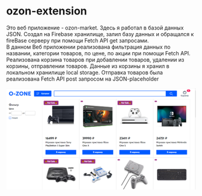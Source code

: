 # ozon-extension
Это веб приложение - ozon-market. Здесь я работал в базой данных JSON. Создал на Firebase хранилище, залил базу данных и обращался к fireBase серверу при помощи Fetch API get запросами.  
В данном Веб приложении реализована фильтрация данных по названии, категории товаров, по цене, по акции при помощи Fetch API. 
Реализована корзина товаров при добавлении товаров, удалении из корзины, отправлении товаров. Данные из корзины я хранил в локальном хранилище local storage. 
Отправка товаров была реализована Fetch API post запросом на JSON-placeholder 

![интернет магазин](img/ozonePlace.PNG)
